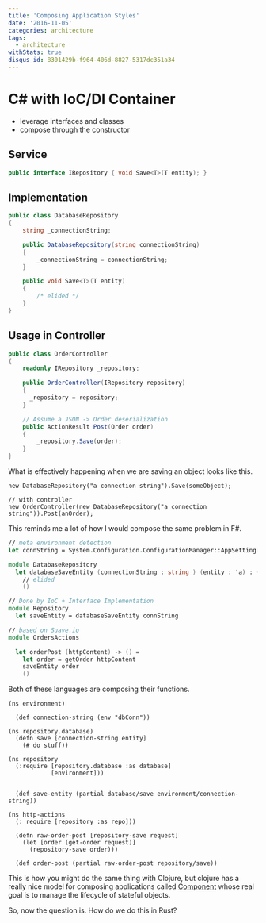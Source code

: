 ```yaml
---
title: 'Composing Application Styles'
date: '2016-11-05'
categories: architecture
tags:
  - architecture
withStats: true
disqus_id: 8301429b-f964-406d-8827-5317dc351a34
---
```


# C# with IoC/DI Container

- leverage interfaces and classes
- compose through the constructor

## Service

```csharp
public interface IRepository { void Save<T>(T entity); }
```

## Implementation

```csharp
public class DatabaseRepository
{
    string _connectionString;

    public DatabaseRepository(string connectionString)
    {
        _connectionString = connectionString;
    }

    public void Save<T>(T entity)
    {
        /* elided */
    }
}
```

## Usage in Controller

```csharp
public class OrderController
{
    readonly IRepository _repository;

    public OrderController(IRepository repository)
    {
      _repository = repository;
    }

    // Assume a JSON -> Order deserialization
    public ActionResult Post(Order order)
    {
        _repository.Save(order);
    }
}
```

What is effectively happening when we are saving an object looks like this.

```
new DatabaseRepository("a connection string").Save(someObject);

// with controller
new OrderController(new DatabaseRepository("a connection string")).Post(anOrder);
```

This reminds me a lot of how I would compose the same problem in F#.

```fsharp
// meta environment detection
let connString = System.Configuration.ConfigurationManager::AppSetting["dbconn"];

module DatabaseRepository
  let databaseSaveEntity (connectionString : string ) (entity : 'a) : () =
    // elided
    ()

// Done by IoC + Interface Implementation
module Repository
  let saveEntity = databaseSaveEntity connString

// based on Suave.io
module OrdersActions

  let orderPost (httpContent) -> () =
    let order = getOrder httpContent
    saveEntity order
    ()
```

Both of these languages are composing their functions.

```
(ns environment)

  (def connection-string (env "dbConn"))

(ns repository.database)
  (defn save [connection-string entity]
    (# do stuff))

(ns repository
  (:require [repository.database :as database]
            [environment]))


  (def save-entity (partial database/save environment/connection-string))

(ns http-actions
  (: require [repository :as repo]))

  (defn raw-order-post [repository-save request]
    (let [order (get-order request)]
      (repository-save order)))

  (def order-post (partial raw-order-post repository/save))
```

This is how you might do the same thing with Clojure, but clojure has a really
nice model for composing applications called [Component](https://github.com/stuartsierra/component)
whose real goal is to manage the lifecycle of stateful objects.

So, now the question is. How do we do this in Rust?
